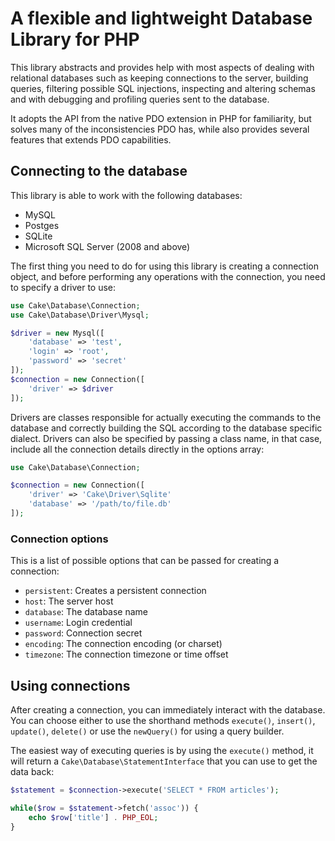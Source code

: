 # A flexible and lightweight Database Library for PHP

This library abstracts and provides help with most aspects of dealing with relational
databases such as keeping connections to the server, building queries,
filtering possible SQL injections, inspecting and altering schemas and with debugging and
profiling queries sent to the database.

It adopts the API from the native PDO extension in PHP for familiarity, but solves many of the
inconsistencies PDO has, while also provides several features that extends PDO capabilities.


## Connecting to the database

This library is able to work with the following databases:

* MySQL
* Postges
* SQLite
* Microsoft SQL Server (2008 and above)

The first thing you need to do for using this library is creating a connection object,
and before performing any operations with the connection, you need to specify a driver
to use:

```php
use Cake\Database\Connection;
use Cake\Database\Driver\Mysql;

$driver = new Mysql([
	'database' => 'test',
	'login' => 'root',
	'password' => 'secret'
]);
$connection = new Connection([
	'driver' => $driver
]);
```

Drivers are classes responsible for actually executing the commands to the database and
correctly building the SQL according to the database specific dialect. Drivers can also
be specified by passing a class name, in that case, include all the connection details
directly in the options array:

```php
use Cake\Database\Connection;

$connection = new Connection([
	'driver' => 'Cake\Driver\Sqlite'
	'database' => '/path/to/file.db'
]);
```

### Connection options

This is a list of possible options that can be passed for creating a connection:

* `persistent`: Creates a persistent connection
* `host`: The server host
* `database`: The database name
* `username`: Login credential
* `password`: Connection secret
* `encoding`: The connection encoding (or charset)
* `timezone`: The connection timezone or time offset

## Using connections

After creating a connection, you can immediately interact with the database. You can choose
either to use the shorthand methods `execute()`, `insert()`, `update()`, `delete()` or use the
`newQuery()` for using a query builder.

The easiest way of executing queries is by using the `execute()` method, it will return a
`Cake\Database\StatementInterface` that you can use to get the data back:

```php
$statement = $connection->execute('SELECT * FROM articles');

while($row = $statement->fetch('assoc')) {
	echo $row['title'] . PHP_EOL;
}

```
